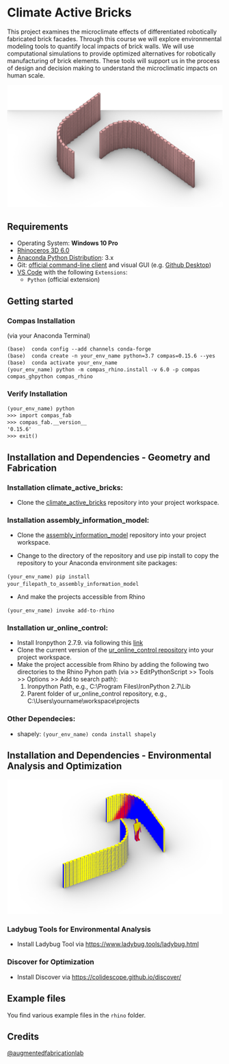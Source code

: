 
# Climate Active Bricks


This project examines the microclimate effects of differentiated robotically fabricated brick facades. Through this course we will explore environmental modeling tools to quantify local impacts of brick walls. We will use computational simulations to provide optimized alternatives for robotically manufacturing of brick elements. These tools will support us in the process of design and decision making to understand the microclimatic impacts on human scale.

![Brickwall Example 2](/docs/images/brickwall_ex2.jpg)


## Requirements

* Operating System: **Windows 10 Pro**
* [Rhinoceros 3D 6.0](https://www.rhino3d.com/)
* [Anaconda Python Distribution](https://www.anaconda.com/download/): 3.x
* Git: [official command-line client](https://git-scm.com/) and visual GUI (e.g. [Github Desktop](https://desktop.github.com/))
* [VS Code](https://code.visualstudio.com/) with the following `Extensions`:
  * `Python` (official extension)


## Getting started

### Compas Installation 
(via your Anaconda Terminal)
    
    (base)  conda config --add channels conda-forge
    (base)  conda create -n your_env_name python=3.7 compas=0.15.6 --yes
    (base)  conda activate your_env_name
    (your_env_name) python -m compas_rhino.install -v 6.0 -p compas compas_ghpython compas_rhino
    
### Verify Installation

    (your_env_name) python
    >>> import compas_fab
    >>> compas_fab.__version__
    '0.15.6'
    >>> exit()


## Installation and Dependencies - Geometry and Fabrication

### Installation climate_active_bricks:

* Clone the [climate_active_bricks](https://github.com/augmentedfabricationlab/climate_active_bricks) repository into your project workspace.

### Installation assembly_information_model:

* Clone the [assembly_information_model](https://github.com/augmentedfabricationlab/assembly_information_model) repository into your project workspace.

* Change to the directory of the repository and use pip install to copy the repository to your Anaconda environment site packages: 

`(your_env_name) pip install your_filepath_to_assembly_information_model`    

* And make the projects accessible from Rhino 

`(your_env_name) invoke add-to-rhino`

### Installation ur_online_control:

* Install Ironpython 2.7.9. via following this [link](https://github.com/IronLanguages/ironpython2/releases/tag/ipy-2.7.9)
* Clone the current version of the [ur_online_control repository](https://github.com/augmentedfabricationlab/ur_online_control) 
into your project workspace.
* Make the project accessible from Rhino by adding the following two directories to the Rhino Pyhon path (via >> EditPythonScript >> Tools >> Options >> Add to search path):
    1. Ironpython Path, e.g., C:\Program Files\IronPython 2.7\Lib
    2. Parent folder of ur_online_control repository, e.g., C:\Users\yourname\workspace\projects

### Other Dependecies:

* shapely: `(your_env_name) conda install shapely`


## Installation and Dependencies - Environmental Analysis and Optimization

![Rad](docs/images/Rad.jpg)

### Ladybug Tools for Environmental Analysis

* Install Ladybug Tool via https://www.ladybug.tools/ladybug.html

### Discover for Optimization

* Install Discover via https://colidescope.github.io/discover/

## Example files

You find various example files in the `rhino` folder.

Credits
-------------

[@augmentedfabricationlab](https://github.com/augmentedfabricationlab)
